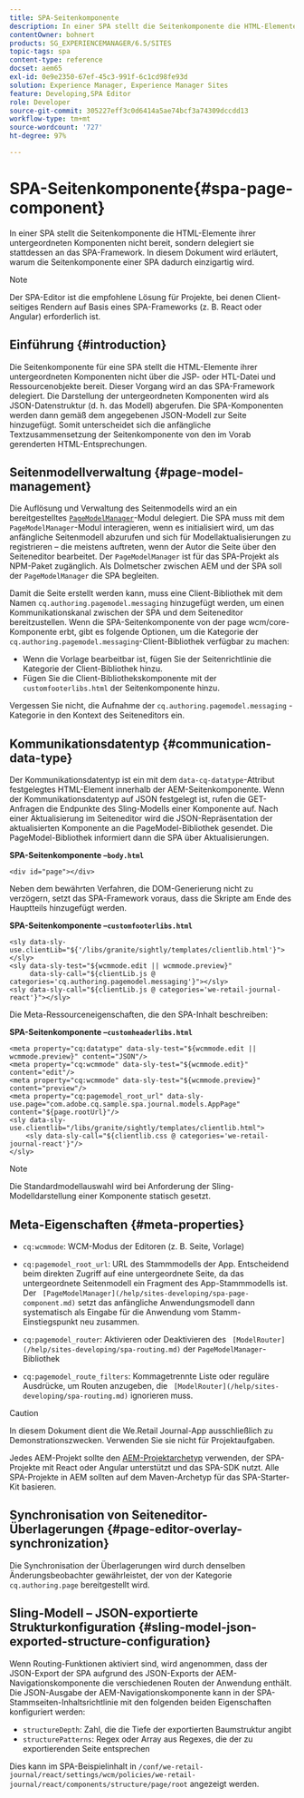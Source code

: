 ```yaml
---
title: SPA-Seitenkomponente
description: In einer SPA stellt die Seitenkomponente die HTML-Elemente ihrer untergeordneten Komponenten nicht bereit, sondern delegiert sie stattdessen an das SPA-Framework. In diesem Dokument wird erläutert, warum die Seitenkomponente einer SPA dadurch einzigartig wird.
contentOwner: bohnert
products: SG_EXPERIENCEMANAGER/6.5/SITES
topic-tags: spa
content-type: reference
docset: aem65
exl-id: 0e9e2350-67ef-45c3-991f-6c1cd98fe93d
solution: Experience Manager, Experience Manager Sites
feature: Developing,SPA Editor
role: Developer
source-git-commit: 305227eff3c0d6414a5ae74bcf3a74309dccdd13
workflow-type: tm+mt
source-wordcount: '727'
ht-degree: 97%

---
```


# SPA-Seitenkomponente{#spa-page-component}

In einer SPA stellt die Seitenkomponente die HTML-Elemente ihrer untergeordneten Komponenten nicht bereit, sondern delegiert sie stattdessen an das SPA-Framework. In diesem Dokument wird erläutert, warum die Seitenkomponente einer SPA dadurch einzigartig wird.

>[!NOTE]
>
>Der SPA-Editor ist die empfohlene Lösung für Projekte, bei denen Client-seitiges Rendern auf Basis eines SPA-Frameworks (z. B. React oder Angular) erforderlich ist.

## Einführung {#introduction}

Die Seitenkomponente für eine SPA stellt die HTML-Elemente ihrer untergeordneten Komponenten nicht über die JSP- oder HTL-Datei und Ressourcenobjekte bereit. Dieser Vorgang wird an das SPA-Framework delegiert. Die Darstellung der untergeordneten Komponenten wird als JSON-Datenstruktur (d. h. das Modell) abgerufen. Die SPA-Komponenten werden dann gemäß dem angegebenen JSON-Modell zur Seite hinzugefügt. Somit unterscheidet sich die anfängliche Textzusammensetzung der Seitenkomponente von den im Vorab gerenderten HTML-Entsprechungen.

## Seitenmodellverwaltung {#page-model-management}

Die Auflösung und Verwaltung des Seitenmodells wird an ein bereitgestelltes [`PageModelManager`](/help/sites-developing/spa-blueprint.md#pagemodelmanager)-Modul delegiert. Die SPA muss mit dem `PageModelManager`-Modul interagieren, wenn es initialisiert wird, um das anfängliche Seitenmodell abzurufen und sich für Modellaktualisierungen zu registrieren – die meistens auftreten, wenn der Autor die Seite über den Seiteneditor bearbeitet. Der `PageModelManager` ist für das SPA-Projekt als NPM-Paket zugänglich. Als Dolmetscher zwischen AEM und der SPA soll der `PageModelManager` die SPA begleiten.

Damit die Seite erstellt werden kann, muss eine Client-Bibliothek mit dem Namen `cq.authoring.pagemodel.messaging` hinzugefügt werden, um einen Kommunikationskanal zwischen der SPA und dem Seiteneditor bereitzustellen. Wenn die SPA-Seitenkomponente von der page wcm/core-Komponente erbt, gibt es folgende Optionen, um die Kategorie der `cq.authoring.pagemodel.messaging`-Client-Bibliothek verfügbar zu machen:

* Wenn die Vorlage bearbeitbar ist, fügen Sie der Seitenrichtlinie die Kategorie der Client-Bibliothek hinzu.
* Fügen Sie die Client-Bibliothekskomponente mit der `customfooterlibs.html` der Seitenkomponente hinzu.

Vergessen Sie nicht, die Aufnahme der `cq.authoring.pagemodel.messaging` -Kategorie in den Kontext des Seiteneditors ein.

## Kommunikationsdatentyp {#communication-data-type}

Der Kommunikationsdatentyp ist ein mit dem `data-cq-datatype`-Attribut festgelegtes HTML-Element innerhalb der AEM-Seitenkomponente. Wenn der Kommunikationsdatentyp auf JSON festgelegt ist, rufen die GET-Anfragen die Endpunkte des Sling-Modells einer Komponente auf. Nach einer Aktualisierung im Seiteneditor wird die JSON-Repräsentation der aktualisierten Komponente an die PageModel-Bibliothek gesendet. Die PageModel-Bibliothek informiert dann die SPA über Aktualisierungen.

**SPA-Seitenkomponente –`body.html`**

```
<div id="page"></div>
```

Neben dem bewährten Verfahren, die DOM-Generierung nicht zu verzögern, setzt das SPA-Framework voraus, dass die Skripte am Ende des Hauptteils hinzugefügt werden.

**SPA-Seitenkomponente –`customfooterlibs.html`**

```
<sly data-sly-use.clientLib="${'/libs/granite/sightly/templates/clientlib.html'}"></sly>
<sly data-sly-test="${wcmmode.edit || wcmmode.preview}"
     data-sly-call="${clientLib.js @ categories='cq.authoring.pagemodel.messaging'}"></sly>
<sly data-sly-call="${clientLib.js @ categories='we-retail-journal-react'}"></sly>
```

Die Meta-Ressourceneigenschaften, die den SPA-Inhalt beschreiben:

**SPA-Seitenkomponente –`customheaderlibs.html`**

```
<meta property="cq:datatype" data-sly-test="${wcmmode.edit || wcmmode.preview}" content="JSON"/>
<meta property="cq:wcmmode" data-sly-test="${wcmmode.edit}" content="edit"/>
<meta property="cq:wcmmode" data-sly-test="${wcmmode.preview}" content="preview"/>
<meta property="cq:pagemodel_root_url" data-sly-use.page="com.adobe.cq.sample.spa.journal.models.AppPage" content="${page.rootUrl}"/>
<sly data-sly-use.clientlib="/libs/granite/sightly/templates/clientlib.html">
    <sly data-sly-call="${clientlib.css @ categories='we-retail-journal-react'}"/>
</sly>
```

>[!NOTE]
>
>Die Standardmodellauswahl wird bei Anforderung der Sling-Modelldarstellung einer Komponente statisch gesetzt.

## Meta-Eigenschaften {#meta-properties}

* `cq:wcmmode`: WCM-Modus der Editoren (z. B. Seite, Vorlage)
* `cq:pagemodel_root_url`: URL des Stammmodells der App. Entscheidend beim direkten Zugriff auf eine untergeordnete Seite, da das untergeordnete Seitenmodell ein Fragment des App-Stammmodells ist. Der ` [PageModelManager](/help/sites-developing/spa-page-component.md)` setzt das anfängliche Anwendungsmodell dann systematisch als Eingabe für die Anwendung vom Stamm-Einstiegspunkt neu zusammen.

* `cq:pagemodel_router`: Aktivieren oder Deaktivieren des ` [ModelRouter](/help/sites-developing/spa-routing.md)` der `PageModelManager`-Bibliothek

* `cq:pagemodel_route_filters`: Kommagetrennte Liste oder reguläre Ausdrücke, um Routen anzugeben, die ` [ModelRouter](/help/sites-developing/spa-routing.md)` ignorieren muss.

>[!CAUTION]
>
>In diesem Dokument dient die We.Retail Journal-App ausschließlich zu Demonstrationszwecken. Verwenden Sie sie nicht für Projektaufgaben.
>
>Jedes AEM-Projekt sollte den [AEM-Projektarchetyp](https://experienceleague.adobe.com/docs/experience-manager-core-components/using/developing/archetype/overview.html?lang=de) verwenden, der SPA-Projekte mit React oder Angular unterstützt und das SPA-SDK nutzt. Alle SPA-Projekte in AEM sollten auf dem Maven-Archetyp für das SPA-Starter-Kit basieren.

## Synchronisation von Seiteneditor-Überlagerungen {#page-editor-overlay-synchronization}

Die Synchronisation der Überlagerungen wird durch denselben Änderungsbeobachter gewährleistet, der von der Kategorie `cq.authoring.page` bereitgestellt wird.

## Sling-Modell – JSON-exportierte Strukturkonfiguration {#sling-model-json-exported-structure-configuration}

Wenn Routing-Funktionen aktiviert sind, wird angenommen, dass der JSON-Export der SPA aufgrund des JSON-Exports der AEM-Navigationskomponente die verschiedenen Routen der Anwendung enthält. Die JSON-Ausgabe der AEM-Navigationskomponente kann in der SPA-Stammseiten-Inhaltsrichtlinie mit den folgenden beiden Eigenschaften konfiguriert werden:

* `structureDepth`: Zahl, die die Tiefe der exportierten Baumstruktur angibt
* `structurePatterns`: Regex oder Array aus Regexes, die der zu exportierenden Seite entsprechen

Dies kann im SPA-Beispielinhalt in `/conf/we-retail-journal/react/settings/wcm/policies/we-retail-journal/react/components/structure/page/root` angezeigt werden.
